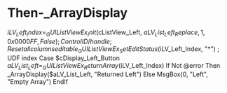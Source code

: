 # Then-_ArrayDisplay
$iLV_Left_Index = _GUIListViewEx_Init($cListView_Left, $aLV_List_Left_Replace, 1, 0x0000FF, False) ; ControlID/handle ; Reset all columns editable _GUIListViewEx_SetEditStatus($iLV_Left_Index, "*") ; UDF index Case $cDisplay_Left_Button $aLV_List_Left = _GUIListViewEx_ReturnArray($iLV_Left_Index) If Not @error Then _ArrayDisplay($aLV_List_Left, "Returned Left") Else MsgBox(0, "Left", "Empty Array") EndIf
